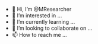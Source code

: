 - 👋 Hi, I’m @MResearcher
- 👀 I’m interested in ...
- 🌱 I’m currently learning ...
- 💞️ I’m looking to collaborate on ...
- 📫 How to reach me ...

<!---
MResearcher/MResearcher is a ✨ special ✨ repository because its `README.md` (this file) appears on your GitHub profile.
You can click the Preview link to take a look at your changes.

Hello
--->
